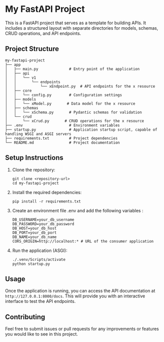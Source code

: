 # My FastAPI Project

This is a FastAPI project that serves as a template for building APIs. It includes a structured layout with separate directories for models, schemas, CRUD operations, and API endpoints.

## Project Structure

```
my-fastapi-project
├── app
│   ├── main.py              # Entry point of the application
│   ├── api
│   │   └── v1
│   │       └── endpoints
│   │           └── xEndpoint.py  # API endpoints for the x resource
│   ├── core
│   │   └── config.py        # Configuration settings
│   ├── models
│   │   └── xModel.py       # Data model for the x resource
│   ├── schemas
│   │   └── xSchema.py       # Pydantic schemas for validation
│   └── crud
│       └── xCrud.py       # CRUD operations for the x resource
├── .env                     # Environment variables
├── startup.py               # Application startup script, capable of handling WSGI and ASGI servers
├── requirements.txt         # Project dependencies
└── README.md                # Project documentation
```

## Setup Instructions

1. Clone the repository:
   ```
   git clone <repository-url>
   cd my-fastapi-project
   ```

2. Install the required dependencies:
   ```
   pip install -r requirements.txt
   ```

3. Create an environment file .env and add the following variables :
   ```
   DB_USERNAME=your_db_username
   DB_PASSWORD=your_db_password
   DB_HOST=your_db_host
   DB_PORT=your_db_port
   DB_NAME=your_db_name
   CORS_ORIGIN=http://localhost:* # URL of the consumer application
   ```
   

3. Run the application (ASGI):
   ```
   ./.venv/Scripts/activate
   python startup.py
   ```

## Usage

Once the application is running, you can access the API documentation at `http://127.0.0.1:8000/docs`. This will provide you with an interactive interface to test the API endpoints.

## Contributing

Feel free to submit issues or pull requests for any improvements or features you would like to see in this project.
